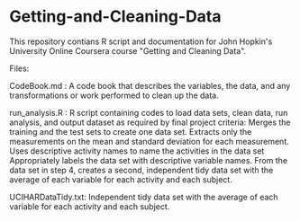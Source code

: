 # Getting-and-Cleaning-Data

This repository contians R script and documentation for John Hopkin's University Online Coursera course "Getting and Cleaning Data".

Files:

CodeBook.md :
A code book that describes the variables, the data, and any transformations or work performed to clean up the data.


run_analysis.R : 
R script containing codes to load data sets, clean data, run analysis, and output dataset as required by final project criteria: 
    Merges the training and the test sets to create one data set.
    Extracts only the measurements on the mean and standard deviation for each measurement.
    Uses descriptive activity names to name the activities in the data set
    Appropriately labels the data set with descriptive variable names.
    From the data set in step 4, creates a second, independent tidy data set with the average of each variable for each activity 
    and each subject.

UCIHARDataTidy.txt:
Independent tidy data set with the average of each variable for each activity and each subject.
